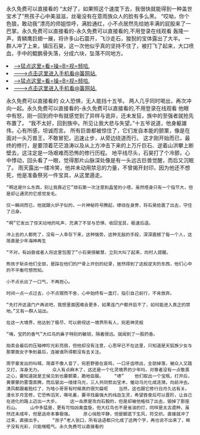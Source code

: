 永久免费可以直接看的    “太好了，如果照这个速度下去，我很快就能得到一种盖世宝术了”熊孩子心中美滋滋，丝毫没有在意雨族众人的脸有多么黑。    “哎呦，你个色狼，敢动我”漂亮的师姐惊呼，满脸通红，小不点居然先给她丰满的屁股来了一巴掌。永久免费可以直接看的-永久免费可以直接看的,不用登录在线观看    轰隆一声，青鳞鹰巨翅一展，将许多山石震开，飞沙走石，狻猊的宝体露出了大半。    一群人冲了上来，镇压石昊，这一次他似乎真的坚持不住了，被打飞了起来，大口喷血，手中的鲲鹏骨失落，分成六块，坠落不同地方。

<li><a href="http://cgkpuz732.cc103.xyz/#md_1026">-->猛点这里=看=操=B=视=频哈.</a></li>
<li><a href="http://cgkpuz732.cc103.xyz/#md_1026">--->点击这里进入手机看@簧网站.</a></li>





<li><a href="http://cgkpuz732.cc103.xyz/#md_1026">-->猛点这里=看=操=B=视=频哈.</a></li>
<li><a href="http://cgkpuz732.cc103.xyz/#md_1026">--->点击这里进入手机看@簧网站.</a></li>



永久免费可以直接看的    众人恐惧，无人能挡十五爷。    两人几乎同时喝出，再次冲向一起。永久免费可以直接看的-永久免费可以直接看的,不用登录在线观看    他眼中有怒，刚一回到府中有就感觉到了异样与诡异，还未发狂，族中的至强者就抢先布置了。
    “我不太好，回到族中。所见让我大悲与失望。”十五爷说道，他身躯雄伟，心有所感，坦诚而言。    所有巨兽都被惊住了，它们发自本能的颤栗，像是在面对一头万兽王，不敢冒犯，迅速止步，从旁边绕道而行。    这才刚开始而已，最终的修行，是要顶着茫茫浪涛以及从上方冲击下来的上万斤巨石、逆着山洪攀上断壁去，这注定是一场艰难而恐怖的修行历程。    地平线尽头，石昊打了个冷颤，心中悸动，回头看了一眼，觉得那片山脉深处像是有一头远古巨兽觉醒，而后又沉眠了。    雨天露出一缕冷笑，他并未动用禁忌的力量，不曾揭开封印，因为他还不想死，他是准备祭另一件宝具，从这里遁走。

    “啊这是什么东西，别让我靠近它”顽石第一次注意到晶莹的小塔，虽然塔身只有一个指节大，但是却让通灵的它感觉发毛。

    仅一瞬间而已，他就跟火炉子似的，一片神秘符号腾起，缭绕在身旁，将石昊给震了出去，守住了己身。

    “啊”它发出了惊天动地的吼声，充满了不甘与恐惧，收回宝具，极速后退。

    冲上去的人都死了，没有一人幸存下来，这种强势，这种无敌的手段，深深震撼了每一个人，这简直是少年海神再生

    “不对，有凶兽或者人将这里包围了”小石昊很敏慧，立刻大叫了起来，向村人提醒。

    熊孩子斩杀他们全部，是踩在他们的尸骨上开创的纪录，居然得到了这般逆天的东西，他们心中的不平衡可想而知。

    小不点长出了一口气，不再担心。

    时间一点一点过去，小不点锲而不舍，心中始终有一盏灯，指引自己前行，不肯放弃。

    “先打开这道门户再说吧，我想里面困难会更多，如果连门户都开启不了，如何能进入真正的禁地。”又有一群人站出。

    在这一大境界，他达到了极尽，可以俯视这一境界所有人，宛若神灵般

    “咦，宝药的香气”大红鸟的鼻子特别的敏锐，隔着很远。就闻到了一股药香。

    拍卖会最后的压轴神珍光彩亮丽，但他却没有注意，心思早已不在这里，只知道是天狐族少女与那蒙面女子争到最后，连被谁所得都没有去关注。

    周宇豪发出的叫喊，简直不像人音了，宛若野兽在哀鸣，一口牙齿喷出，全部掉落，被众人又踏又打，浑身无力。    众人有点麻木了，这还是一个化灵境界的少年吗，对尊者没有一点敬畏之心，要知道就是王侯见到也要颤栗，跪地臣服。    “哧”    他们取出一个宝瓶，打开后，黄蒙蒙的雾霭蒸腾，而后冒出一缕缕乌光，三人共同祭出宝术，催动乌光化成涟漪，向前冲去。    清风都跟着脸红了，为啥小哥哥有时候真的很欠扁呢    当然，这也跟它修行日月久远有关。漫长岁月苦修，它恐怖滔天，嘶吼着，要寻找最强大的纯血生灵，希望吞食后可以晋阶，让自己在进化的路上迈出一大步。    这一击原是攻向石毅的，但是却被他格挡了出去，毁掉了那座石山。    山中多猛兽，更有可怕凶禽盘旋，但大红鸟也不是省油的灯，同样是太古遗种，虽然还未成年，但是逃命本事极强。    彦心俏脸平静，但是脚底下生风，符交织。直接就冲了过来，直接出手。    “孩子”老人张口，所有话语都只化成了这两个字，再也说不出来了，眸子没有光彩，只能喘粗气。永久免费可以直接看的
